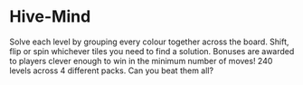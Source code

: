 # Hive-Mind

Solve each level by grouping every colour together across the board. Shift, flip or spin whichever tiles you need to find a solution. Bonuses are awarded to players clever enough to win in the minimum number of moves! 240 levels across 4 different packs. Can you beat them all?

